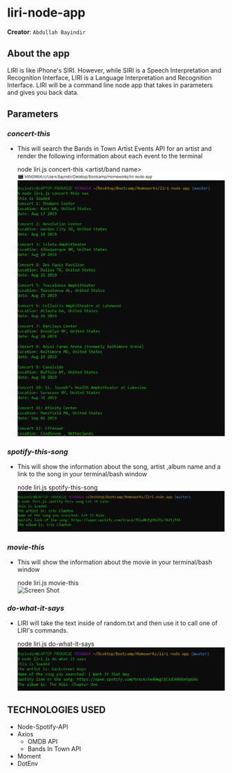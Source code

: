 # liri-node-app

**Creator**: `Abdullah Bayindir`

## About the app
LIRI is like iPhone's SIRI. However, while SIRI is a Speech Interpretation and Recognition Interface, LIRI is a Language Interpretation and Recognition Interface. LIRI will be a command line node app that takes in parameters and gives you back data.

## Parameters 

### *concert-this*
* This will search the Bands in Town Artist Events API for an artist and render the following information about each event to the terminal  

    node liri.js concert-this <artist/band name>  
![Screen Shot](/screenshots/concert-this.png)  

### *spotify-this-song*  
* This will show the information about the song, artist ,album name and a link to the song in your terminal/bash window  
 
    node liri.js spotify-this-song <song name>  
![Screen Shot](/screenshots/spotify-this-song.png)  
  
### *movie-this*  
* This will show the information about the movie in your terminal/bash window  

     node liri.js movie-this <movie name>  
![Screen Shot](/screenshots/movie-this.png")  

### *do-what-it-says*  
* LIRI will take the text inside of random.txt and then use it to call one of LIRI's commands.  

     node liri.js do-what-it-says  
![Screen Shot](/screenshots/dowhatitsays.png)  

## TECHNOLOGIES USED
* Node-Spotify-API
* Axios
    * OMDB API
    * Bands In Town API
* Moment
* DotEnv
